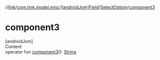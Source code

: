 //[link](../../../index.md)/[com.tink.model.misc](../../index.md)/[[androidJvm]Field](../index.md)/[SelectOption](index.md)/[component3](component3.md)



# component3  
[androidJvm]  
Content  
operator fun [component3](component3.md)(): [String](https://kotlinlang.org/api/latest/jvm/stdlib/kotlin/-string/index.html)  



